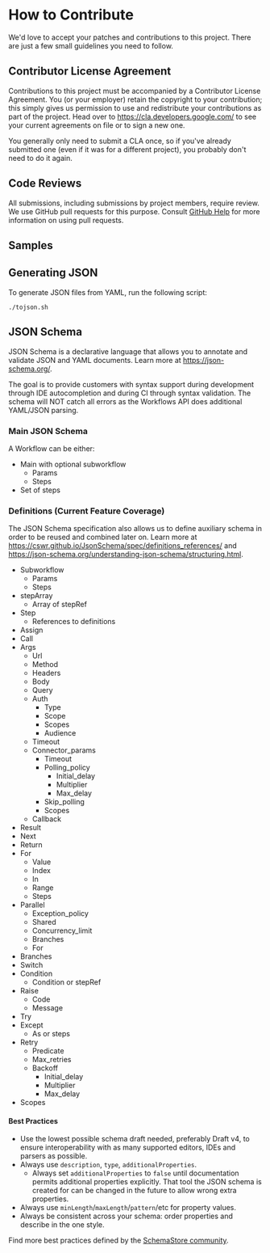 # How to Contribute

We'd love to accept your patches and contributions to this project. There are
just a few small guidelines you need to follow.

## Contributor License Agreement

Contributions to this project must be accompanied by a Contributor License
Agreement. You (or your employer) retain the copyright to your contribution;
this simply gives us permission to use and redistribute your contributions as
part of the project. Head over to <https://cla.developers.google.com/> to see
your current agreements on file or to sign a new one.

You generally only need to submit a CLA once, so if you've already submitted one
(even if it was for a different project), you probably don't need to do it
again.

## Code Reviews

All submissions, including submissions by project members, require review. We
use GitHub pull requests for this purpose. Consult
[GitHub Help](https://help.github.com/articles/about-pull-requests/) for more
information on using pull requests.

## Samples

## Generating JSON

To generate JSON files from YAML, run the following script:

```
./tojson.sh
```

## JSON Schema


JSON Schema is a declarative language that allows you to annotate and validate JSON and YAML documents. Learn more at https://json-schema.org/.

The goal is to provide customers with syntax support during development through IDE autocompletion and during CI through syntax validation. The schema will NOT catch all errors as the Workflows API does additional YAML/JSON parsing.

### Main JSON Schema

A Workflow can be either:

* Main with optional subworkflow
    * Params
    * Steps
* Set of steps

### Definitions (Current Feature Coverage)
The JSON Schema specification also allows us to define auxiliary schema in order to be reused and combined later on. Learn more at https://cswr.github.io/JsonSchema/spec/definitions_references/ and https://json-schema.org/understanding-json-schema/structuring.html.

* Subworkflow
    * Params
    * Steps
* stepArray
    * Array of stepRef
* Step
    * References to definitions
* Assign
* Call
* Args
    * Url
    * Method
    * Headers
    * Body
    * Query
    * Auth
        * Type
        * Scope
        * Scopes
        * Audience
    * Timeout
    * Connector_params
        * Timeout
        * Polling_policy
            * Initial_delay
            * Multiplier
            * Max_delay
        * Skip_polling
        * Scopes
    * Callback 
* Result
* Next
* Return
* For
    * Value
    * Index
    * In
    * Range
    * Steps
* Parallel
    * Exception_policy
    * Shared
    * Concurrency_limit
    * Branches
    * For
* Branches
* Switch
* Condition
    * Condition or stepRef
* Raise
    * Code
    * Message
* Try
* Except
    * As or steps
* Retry
    * Predicate
    * Max_retries
    * Backoff
        * Initial_delay
        * Multiplier
        * Max_delay
* Scopes

#### Best Practices

* Use the lowest possible schema draft needed, preferably Draft v4, to ensure interoperability with as many supported editors, IDEs and parsers as possible.
* Always use `description`, `type`, `additionalProperties`.
    * Always set `additionalProperties` to `false` until documentation permits additional properties explicitly. That tool the JSON schema is created for can be changed in the future to allow wrong extra properties.
* Always use `minLength`/`maxLength`/`pattern`/etc for property values.
* Always be consistent across your schema: order properties and describe in the one style.

Find more best practices defined by the [SchemaStore community](https://github.com/SchemaStore/schemastore/blob/master/CONTRIBUTING.md#best-practices).
